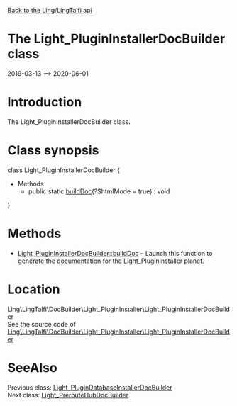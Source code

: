 [Back to the Ling/LingTalfi api](https://github.com/lingtalfi/LingTalfi/blob/master/doc/api/Ling/LingTalfi.md)



The Light_PluginInstallerDocBuilder class
================
2019-03-13 --> 2020-06-01






Introduction
============

The Light_PluginInstallerDocBuilder class.



Class synopsis
==============


class <span class="pl-k">Light_PluginInstallerDocBuilder</span>  {

- Methods
    - public static [buildDoc](https://github.com/lingtalfi/LingTalfi/blob/master/doc/api/Ling/LingTalfi/DocBuilder/Light_PluginInstaller/Light_PluginInstallerDocBuilder/buildDoc.md)(?$htmlMode = true) : void

}






Methods
==============

- [Light_PluginInstallerDocBuilder::buildDoc](https://github.com/lingtalfi/LingTalfi/blob/master/doc/api/Ling/LingTalfi/DocBuilder/Light_PluginInstaller/Light_PluginInstallerDocBuilder/buildDoc.md) &ndash; Launch this function to generate the documentation for the Light_PluginInstaller planet.





Location
=============
Ling\LingTalfi\DocBuilder\Light_PluginInstaller\Light_PluginInstallerDocBuilder<br>
See the source code of [Ling\LingTalfi\DocBuilder\Light_PluginInstaller\Light_PluginInstallerDocBuilder](https://github.com/lingtalfi/LingTalfi/blob/master/DocBuilder/Light_PluginInstaller/Light_PluginInstallerDocBuilder.php)



SeeAlso
==============
Previous class: [Light_PluginDatabaseInstallerDocBuilder](https://github.com/lingtalfi/LingTalfi/blob/master/doc/api/Ling/LingTalfi/DocBuilder/Light_PluginDatabaseInstaller/Light_PluginDatabaseInstallerDocBuilder.md)<br>Next class: [Light_PrerouteHubDocBuilder](https://github.com/lingtalfi/LingTalfi/blob/master/doc/api/Ling/LingTalfi/DocBuilder/Light_PrerouteHub/Light_PrerouteHubDocBuilder.md)<br>
